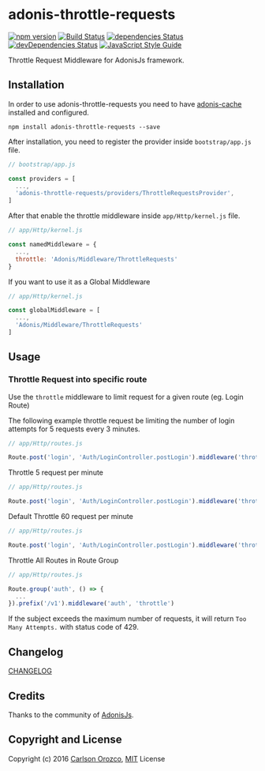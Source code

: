 # adonis-throttle-requests

[![npm version](https://badge.fury.io/js/adonis-throttle-requests.svg)](https://badge.fury.io/js/adonis-throttle-requests)
[![Build Status](https://travis-ci.org/carlsonorozco/adonis-throttle-requests.svg?branch=master)](https://travis-ci.org/carlsonorozco/adonis-throttle-requests)
[![dependencies Status](https://david-dm.org/carlsonorozco/adonis-throttle-requests/status.svg)](https://david-dm.org/carlsonorozco/adonis-throttle-requests)
[![devDependencies Status](https://david-dm.org/carlsonorozco/adonis-throttle-requests/dev-status.svg)](https://david-dm.org/carlsonorozco/adonis-throttle-requests?type=dev)
[![JavaScript Style Guide](https://img.shields.io/badge/code%20style-standard-brightgreen.svg)](http://standardjs.com/)

Throttle Request Middleware for AdonisJs framework.

## Installation

In order to use adonis-throttle-requests you need to have [adonis-cache](https://github.com/helnokaly/adonis-cache) installed and configured.

```
npm install adonis-throttle-requests --save
```

After installation, you need to register the provider inside `bootstrap/app.js` file.

```javascript
// bootstrap/app.js

const providers = [
  ...,
  'adonis-throttle-requests/providers/ThrottleRequestsProvider',
]
```

After that enable the throttle middleware inside `app/Http/kernel.js` file.

```javascript
// app/Http/kernel.js

const namedMiddleware = {
  ...,
  throttle: 'Adonis/Middleware/ThrottleRequests'
}
```

If you want to use it as a Global Middleware

```javascript
// app/Http/kernel.js

const globalMiddleware = [
  ...,
  'Adonis/Middleware/ThrottleRequests'
]
```

## Usage

### Throttle Request into specific route

Use the `throttle` middleware to limit request for a given route (eg. Login Route)

The following example throttle request be limiting the number of login attempts for 5 requests every 3 minutes.

```javascript
// app/Http/routes.js

Route.post('login', 'Auth/LoginController.postLogin').middleware('throttle:5,3')
```

Throttle 5 request per minute

```javascript
// app/Http/routes.js

Route.post('login', 'Auth/LoginController.postLogin').middleware('throttle:5')
```

Default Throttle 60 request per minute

```javascript
// app/Http/routes.js

Route.post('login', 'Auth/LoginController.postLogin').middleware('throttle')
```

Throttle All Routes in Route Group

```javascript
// app/Http/routes.js

Route.group('auth', () => {
  ...
}).prefix('/v1').middleware('auth', 'throttle')
```

If the subject exceeds the maximum number of requests, it will return `Too Many Attempts.` with status code of 429.

## Changelog

[CHANGELOG](CHANGELOG.md)

## Credits

Thanks to the community of [AdonisJs](http://www.adonisjs.com/).

## Copyright and License

Copyright (c) 2016 [Carlson Orozco](http://carlsonorozco.com/), [MIT](LICENSE.md) License